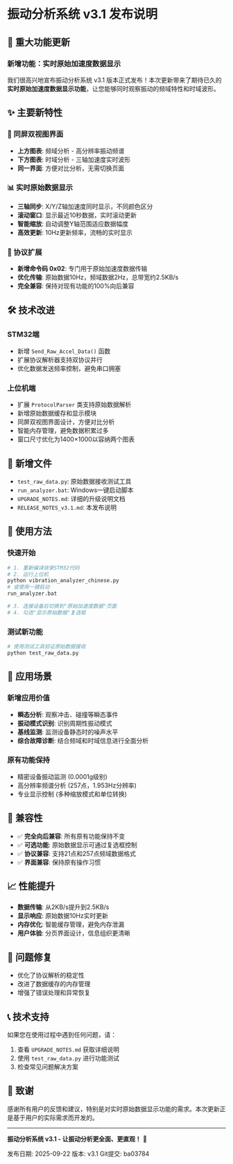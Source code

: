 # 振动分析系统 v3.1 发布说明

## 🎉 重大功能更新

### 新增功能：实时原始加速度数据显示

我们很高兴地宣布振动分析系统 v3.1 版本正式发布！本次更新带来了期待已久的**实时原始加速度数据显示功能**，让您能够同时观察振动的频域特性和时域波形。

## ✨ 主要新特性

### 🔄 同屏双视图界面
- **上方图表**: 频域分析 - 高分辨率振动频谱
- **下方图表**: 时域分析 - 三轴加速度实时波形
- **同一界面**: 方便对比分析，无需切换页面

### 📊 实时原始数据显示
- **三轴同步**: X/Y/Z轴加速度同时显示，不同颜色区分
- **滚动窗口**: 显示最近10秒数据，实时滚动更新
- **智能缩放**: 自动调整Y轴范围适应数据幅度
- **高效更新**: 10Hz更新频率，流畅的实时显示

### 🔧 协议扩展
- **新增命令码 0x02**: 专门用于原始加速度数据传输
- **优化传输**: 原始数据10Hz，频域数据2Hz，总带宽约2.5KB/s
- **完全兼容**: 保持对现有功能的100%向后兼容

## 🛠️ 技术改进

### STM32端
- 新增 `Send_Raw_Accel_Data()` 函数
- 扩展协议解析器支持双协议并行
- 优化数据发送频率控制，避免串口拥塞

### 上位机端
- 扩展 `ProtocolParser` 类支持原始数据解析
- 新增原始数据缓存和显示模块
- 同屏双视图界面设计，方便对比分析
- 智能内存管理，避免数据积累过多
- 窗口尺寸优化为1400×1000以容纳两个图表

## 📁 新增文件

- `test_raw_data.py`: 原始数据接收测试工具
- `run_analyzer.bat`: Windows一键启动脚本
- `UPGRADE_NOTES.md`: 详细的升级说明文档
- `RELEASE_NOTES_v3.1.md`: 本发布说明

## 🚀 使用方法

### 快速开始
```bash
# 1. 重新编译烧录STM32代码
# 2. 运行上位机
python vibration_analyzer_chinese.py
# 或使用一键启动
run_analyzer.bat

# 3. 连接设备后切换到"原始加速度数据"页面
# 4. 勾选"显示原始数据"复选框
```

### 测试新功能
```bash
# 使用测试工具验证原始数据接收
python test_raw_data.py
```

## 🎯 应用场景

### 新增应用价值
- **瞬态分析**: 观察冲击、碰撞等瞬态事件
- **振动模式识别**: 识别周期性振动模式
- **基线监测**: 监测设备静态时的噪声水平
- **综合故障诊断**: 结合频域和时域信息进行全面分析

### 原有功能保持
- 精密设备振动监测 (0.0001g级别)
- 高分辨率频谱分析 (257点，1.953Hz分辨率)
- 专业显示控制 (多种缩放模式和单位转换)

## 🔄 兼容性

- ✅ **完全向后兼容**: 所有原有功能保持不变
- ✅ **可选功能**: 原始数据显示可通过复选框控制
- ✅ **协议兼容**: 支持21点和257点频域数据格式
- ✅ **界面兼容**: 保持原有操作习惯

## 📈 性能提升

- **数据传输**: 从2KB/s提升到2.5KB/s
- **显示响应**: 原始数据10Hz实时更新
- **内存优化**: 智能缓存管理，避免内存泄漏
- **用户体验**: 分页界面设计，信息组织更清晰

## 🐛 问题修复

- 优化了协议解析的稳定性
- 改进了数据缓存的内存管理
- 增强了错误处理和异常恢复

## 📞 技术支持

如果您在使用过程中遇到任何问题，请：
1. 查看 `UPGRADE_NOTES.md` 获取详细说明
2. 使用 `test_raw_data.py` 进行功能测试
3. 检查常见问题解决方案

## 🙏 致谢

感谢所有用户的反馈和建议，特别是对实时原始数据显示功能的需求。本次更新正是基于用户的实际需求而开发的。

---

**振动分析系统 v3.1 - 让振动分析更全面、更直观！** 🚀

发布日期: 2025-09-22
版本: v3.1
Git提交: ba03784

